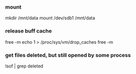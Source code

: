 
### mount
mkdir /mnt/data
mount /dev/sdb1  /mnt/data

### release buff cache
free -m
echo 1 > /proc/sys/vm/drop_caches
free -m

### get files deleted, but still opened by some process
lsof | grep deleted


